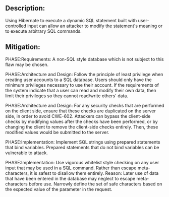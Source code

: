## Description:

Using Hibernate to execute a dynamic SQL statement built with user-controlled input can allow an attacker to modify the statement's meaning or to execute arbitrary SQL commands.



## Mitigation:


PHASE:Requirements:
A non-SQL style database which is not subject to this flaw may be chosen.

PHASE:Architecture and Design:
Follow the principle of least privilege when creating user accounts to a SQL database. Users should only have the minimum privileges necessary to use their account. If the requirements of the system indicate that a user can read and modify their own data, then limit their privileges so they cannot read/write others' data.

PHASE:Architecture and Design:
For any security checks that are performed on the client side, ensure that these checks are duplicated on the server side, in order to avoid CWE-602. Attackers can bypass the client-side checks by modifying values after the checks have been performed, or by changing the client to remove the client-side checks entirely. Then, these modified values would be submitted to the server.

PHASE:Implementation:
Implement SQL strings using prepared statements that bind variables. Prepared statements that do not bind variables can be vulnerable to attack.

PHASE:Implementation:
Use vigorous whitelist style checking on any user input that may be used in a SQL command. Rather than escape meta-characters, it is safest to disallow them entirely. Reason: Later use of data that have been entered in the database may neglect to escape meta-characters before use. Narrowly define the set of safe characters based on the expected value of the parameter in the request.

